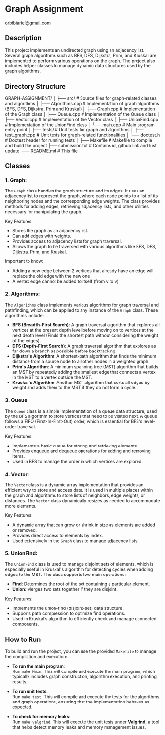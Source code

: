 # Graph Assignment
orbibiariel@gmail.com

## Description
This project implements an undirected graph using an adjacency list. Several graph algorithms such as BFS, DFS, Dijkstra, Prim, and Kruskal are implemented to perform various operations on the graph. The project also includes helper classes to manage dynamic data structures used by the graph algorithms.

## Directory Structure
GRAPH-ASSIGNMENT/
│
├── src/                           # Source files for graph-related classes and algorithms
│   ├── Algorithms.cpp             # Implementation of graph algorithms (BFS, DFS, Dijkstra, Prim and Kruskal)
│   ├── Graph.cpp                  # Implementation of the Graph class
│   ├── Queue.cpp                  # Implementation of the Queue class
│   ├── Vector.cpp                 # Implementation of the Vector class
│   ├── UnionFind.cpp              # Implementation of the UnionFind class
│   └── main.cpp                   # Main program entry point
│
├── tests/                         # Unit tests for graph and algorithms
│   ├── test_graph.cpp             # Unit tests for graph-related functionalities
│   └── doctest.h                  # Doctest header for running tests
│
├── Makefile                       # Makefile to compile and build the project
├── submission.txt                 # Contains id, github link and lust update
└── README.md                      # This file


## Classes

### 1. **Graph**: 
The `Graph` class handles the graph structure and its edges. It uses an adjacency list to represent the graph, where each node points to a list of its neighboring nodes and the corresponding edge weights. The class provides methods for adding edges, retrieving adjacency lists, and other utilities necessary for manipulating the graph.

Key Features:
- Stores the graph as an adjacency list.
- Can add edges with weights.
- Provides access to adjacency lists for graph traversal.
- Allows the graph to be traversed with various algorithms like BFS, DFS, Dijkstra, Prim, and Kruskal.

Important to know:
- Adding a new edge between 2 vertices that already have an edge will replace the old edge with the new one
- A vertex edge cannot be added to itself (from v to v)

### 2. **Algorithms**:
The `Algorithms` class implements various algorithms for graph traversal and pathfinding, which can be applied to any instance of the `Graph` class. These algorithms include:
- **BFS (Breadth-First Search)**: A graph traversal algorithm that explores all vertices at the present depth level before moving on to vertices at the next depth level (Finds the shortest path without considering the weight of the edges).
- **DFS (Depth-First Search)**: A graph traversal algorithm that explores as far down a branch as possible before backtracking.
- **Dijkstra's Algorithm**: A shortest-path algorithm that finds the minimum distance from a source node to all other nodes in a weighted graph.
- **Prim's Algorithm**: A minimum spanning tree (MST) algorithm that builds an MST by repeatedly adding the smallest edge that connects a vertex in the MST to a vertex outside the MST.
- **Kruskal's Algorithm**: Another MST algorithm that sorts all edges by weight and adds them to the MST if they do not form a cycle.

### 3. **Queue**:
The `Queue` class is a simple implementation of a queue data structure, used by the BFS algorithm to store vertices that need to be visited next. A queue follows a FIFO (First-In-First-Out) order, which is essential for BFS's level-order traversal.

Key Features:
- Implements a basic queue for storing and retrieving elements.
- Provides enqueue and dequeue operations for adding and removing items.
- Used in BFS to manage the order in which vertices are explored.

### 4. **Vector**:
The `Vector` class is a dynamic array implementation that provides an efficient way to store and access data. It is used in multiple places within the graph and algorithms to store lists of neighbors, edge weights, or distances. The `Vector` class dynamically resizes as needed to accommodate more elements.

Key Features:
- A dynamic array that can grow or shrink in size as elements are added or removed.
- Provides direct access to elements by index.
- Used extensively in the `Graph` class to manage adjacency lists.

### 5. **UnionFind**:
The `UnionFind` class is used to manage disjoint sets of elements, which is especially useful in Kruskal's algorithm for detecting cycles when adding edges to the MST. The class supports two main operations:
- **Find**: Determines the root of the set containing a particular element.
- **Union**: Merges two sets together if they are disjoint.

Key Features:
- Implements the union-find (disjoint-set) data structure.
- Supports path compression to optimize find operations.
- Used in Kruskal’s algorithm to efficiently check and manage connected components.

## How to Run

To build and run the project, you can use the provided `Makefile` to manage the compilation and execution:

- **To run the main program**:  
  Run `make Main`. This will compile and execute the main program, which typically includes graph construction, algorithm execution, and printing results.

- **To run unit tests**:  
  Run `make test`. This will compile and execute the tests for the algorithms and graph operations, ensuring that the implementation behaves as expected.

- **To check for memory leaks**:  
  Run `make valgrind`. This will execute the unit tests under **Valgrind**, a tool that helps detect memory leaks and memory management issues.


